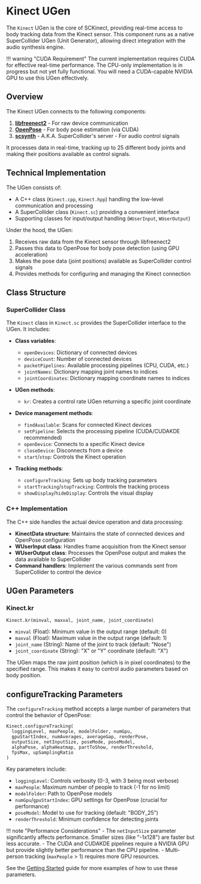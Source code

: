 # Kinect UGen

The `Kinect` UGen is the core of SCKinect, providing real-time access to body tracking data from the Kinect sensor. This component runs as a native SuperCollider UGen (Unit Generator), allowing direct integration with the audio synthesis engine.

!!! warning "CUDA Requirement"
    The current implementation requires CUDA for effective real-time performance. The CPU-only implementation is in progress but not yet fully functional. You will need a CUDA-capable NVIDIA GPU to use this UGen effectively.

## Overview

The Kinect UGen connects to the following components:

1. [**libfreenect2**](https://github.com/OpenKinect/libfreenect2) - For raw device communication
2. [**OpenPose**](https://github.com/CMU-Perceptual-Computing-Lab) - For body pose estimation (via CUDA)
3. [**scsynth**](https://github.com/supercollider/supercollider/wiki/scsynth-development) - A.K.A. SuperCollider's server - For audio control signals

It processes data in real-time, tracking up to 25 different body joints and making their positions available as control signals.

## Technical Implementation

The UGen consists of:

- A C++ class (`Kinect.cpp`, `Kinect.hpp`) handling the low-level communication and processing
- A SuperCollider class (`Kinect.sc`) providing a convenient interface
- Supporting classes for input/output handling (`WUserInput`, `WUserOutput`)

Under the hood, the UGen:

1. Receives raw data from the Kinect sensor through libfreenect2
2. Passes this data to OpenPose for body pose detection (using GPU acceleration)
3. Makes the pose data (joint positions) available as SuperCollider control signals
4. Provides methods for configuring and managing the Kinect connection

## Class Structure

### SuperCollider Class

The `Kinect` class in `Kinect.sc` provides the SuperCollider interface to the UGen. It includes:

- **Class variables**:
  - `openDevices`: Dictionary of connected devices
  - `deviceCount`: Number of connected devices
  - `packetPipelines`: Available processing pipelines (CPU, CUDA, etc.)
  - `jointNames`: Dictionary mapping joint names to indices
  - `jointCoordinates`: Dictionary mapping coordinate names to indices

- **UGen methods**:
  - `kr`: Creates a control rate UGen returning a specific joint coordinate

- **Device management methods**:
  - `findAvailable`: Scans for connected Kinect devices
  - `setPipeline`: Selects the processing pipeline (CUDA/CUDAKDE recommended)
  - `openDevice`: Connects to a specific Kinect device
  - `closeDevice`: Disconnects from a device
  - `start`/`stop`: Controls the Kinect operation

- **Tracking methods**:
  - `configureTracking`: Sets up body tracking parameters
  - `startTracking`/`stopTracking`: Controls the tracking process
  - `showDisplay`/`hideDisplay`: Controls the visual display

### C++ Implementation

The C++ side handles the actual device operation and data processing:

- **KinectData structure**: Maintains the state of connected devices and OpenPose configuration
- **WUserInput class**: Handles frame acquisition from the Kinect sensor
- **WUserOutput class**: Processes the OpenPose output and makes the data available to SuperCollider
- **Command handlers**: Implement the various commands sent from SuperCollider to control the device

## UGen Parameters

### Kinect.kr

```supercollider
Kinect.kr(minval, maxval, joint_name, joint_coordinate)
```

- `minval` (Float): Minimum value in the output range (default: 0)
- `maxval` (Float): Maximum value in the output range (default: 1)
- `joint_name` (String): Name of the joint to track (default: "Nose")
- `joint_coordinate` (String): "X" or "Y" coordinate (default: "X")

The UGen maps the raw joint position (which is in pixel coordinates) to the specified range. This makes it easy to control audio parameters based on body position.

## configureTracking Parameters

The `configureTracking` method accepts a large number of parameters that control the behavior of OpenPose:

```supercollider
Kinect.configureTracking(
  loggingLevel, maxPeople, modelFolder, numGpu,
  gpuStartIndex, numAverages, averageGap, renderPose,
  outputSize, netInputSize, poseMode, poseModel,
  alphaPose, alphaHeatmap, partToShow, renderThreshold,
  fpsMax, upSamplingRatio
)
```

Key parameters include:

- `loggingLevel`: Controls verbosity (0-3, with 3 being most verbose)
- `maxPeople`: Maximum number of people to track (-1 for no limit)
- `modelFolder`: Path to OpenPose models
- `numGpu`/`gpuStartIndex`: GPU settings for OpenPose (crucial for performance)
- `poseModel`: Model to use for tracking (default: "BODY_25")
- `renderThreshold`: Minimum confidence for detecting joints

!!! note "Performance Considerations"
    - The `netInputSize` parameter significantly affects performance. Smaller sizes (like "-1x128") are faster but less accurate.
    - The CUDA and CUDAKDE pipelines require a NVIDIA GPU but provide slightly better performance than the CPU pipeline.
    - Multi-person tracking (`maxPeople` > 1) requires more GPU resources.

See the [Getting Started](../getting-started.md) guide for more examples of how to use these parameters. 
